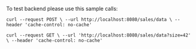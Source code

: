 To test backend please use this sample calls:

`curl --request POST \
   --url http://localhost:8080/sales/data \
   --header 'cache-control: no-cache'`
   
`curl --request GET \
   --url 'http://localhost:8080/sales/data?size=42' \
   --header 'cache-control: no-cache'`